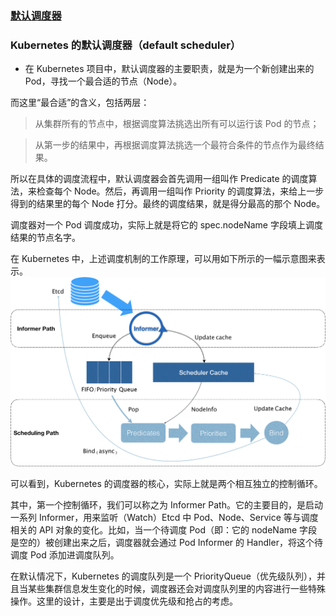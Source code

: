 ### [默认调度器](https://v1-19.docs.kubernetes.io/zh/docs/tasks/extend-kubernetes/configure-multiple-schedulers/)

### Kubernetes 的默认调度器（default scheduler）
- 在 Kubernetes 项目中，默认调度器的主要职责，就是为一个新创建出来的 Pod，寻找一个最合适的节点（Node）。

而这里“最合适”的含义，包括两层：
> 从集群所有的节点中，根据调度算法挑选出所有可以运行该 Pod 的节点；

> 从第一步的结果中，再根据调度算法挑选一个最符合条件的节点作为最终结果。

所以在具体的调度流程中，默认调度器会首先调用一组叫作 Predicate 的调度算法，来检查每个 Node。然后，再调用一组叫作 Priority 的调度算法，来给上一步得到的结果里的每个 Node 打分。最终的调度结果，就是得分最高的那个 Node。

调度器对一个 Pod 调度成功，实际上就是将它的 spec.nodeName 字段填上调度结果的节点名字。

在 Kubernetes 中，上述调度机制的工作原理，可以用如下所示的一幅示意图来表示。
![kubernetes调度机制工作原理](image/kubernetes调度机制工作原理.png)

可以看到，Kubernetes 的调度器的核心，实际上就是两个相互独立的控制循环。

其中，第一个控制循环，我们可以称之为 Informer Path。它的主要目的，是启动一系列 Informer，用来监听（Watch）Etcd 中 Pod、Node、Service 等与调度相关的 API 对象的变化。比如，当一个待调度 Pod（即：它的 nodeName 字段是空的）被创建出来之后，调度器就会通过 Pod Informer 的 Handler，将这个待调度 Pod 添加进调度队列。

在默认情况下，Kubernetes 的调度队列是一个 PriorityQueue（优先级队列），并且当某些集群信息发生变化的时候，调度器还会对调度队列里的内容进行一些特殊操作。这里的设计，主要是出于调度优先级和抢占的考虑。

